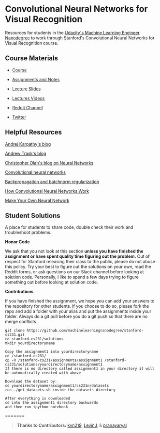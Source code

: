 #  Convolutional Neural Networks for Visual Recognition 

Resources for students in the [Udacity's Machine Learning Engineer Nanodegree](https://www.udacity.com/course/machine-learning-engineer-nanodegree--nd009) to work through Stanford's Convolutional Neural Networks for Visual Recognition course. 

## Course Materials

- [Course](http://cs231n.stanford.edu/)

- [Assignments and Notes](http://cs231n.github.io/)

- [Lecture Slides](http://cs231n.stanford.edu/syllabus.html)

- [Lectures Videos](https://www.youtube.com/playlist?list=PLLvH2FwAQhnpj1WEB-jHmPuUeQ8mX-XXG)

- [Reddit Channel](https://www.reddit.com/r/cs231n/)

- [Twitter](https://twitter.com/cs231n)

## Helpful Resources

[Andrej Karpathy's blog](http://karpathy.github.io/)

[Andrew Trask's blog](http://iamtrask.github.io/)

[Christopher Olah's blog on Neural Networks](http://colah.github.io/) 

[Convolutional neural networks](http://cthorey.github.io./backprop_conv/)

[Backpropagation and batchnorm regularization ](http://cthorey.github.io./backpropagation/)

[How Convolutional Neural Networks Work](http://brohrer.github.io/how_convolutional_neural_networks_work.html)

[Make Your Own Neural Network](https://github.com/makeyourownneuralnetwork/makeyourownneuralnetwork)

## Student Solutions
A place for students to share code, double check their work and troubleshoot problems.  

__Honor Code__

We ask that you not look at this section __unless you have finished the assignment or have spent quality time figuring out the problem.__  Out of respect for Stanford releasing their class to the public, please do not abuse this policy.  Try your best to figure out the solutions on your own, read the Reddit forms, or ask questions on our Slack channel before looking at solution code.  Personally, I like to spend a few days trying to figure something out before looking at solution code. 

__Contributions__

If you have finished the assignment, we hope you can add your answers to the repository for other students.  If you choose to do so, please fork the repo and add a folder with your alias and put the assignments inside your folder. Always do a git pull before you do a git push so that there are no merge conflicts

```
git clone https://github.com/machinelearningnanodegree/stanford-cs231.git
cd stanford-cs231/solutions
mkdir yourdirectoryname

Copy the assignment1 into yourdirectoryname
cd /stanford-cs231/
cp -R /stanford-cs231/assignments/assignment1 /stanford-cs231/solutions/yourdirectoryname/assignment1
If there is no directory called assignment1 in your directory it will be automatically created with above

Download the dataset by:
cd yourdirectoryname/assignment1/cs231n/datasets
run ./get_datasets.sh inside the datasets directory

After everything is downloaded
cd into the assignment1 directory backwards 
and then run ipython notebook

```

=======


> __Thanks to Contributors:__
[kvn219](https://github.com/kvn219), [LevinJ](https://github.com/LevinJ), & [pranayaryal](https://github.com/pranayaryal)
